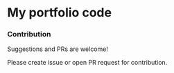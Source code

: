 # My portfolio code

### Contribution

Suggestions and PRs are welcome!

Please create issue or open PR request for contribution.